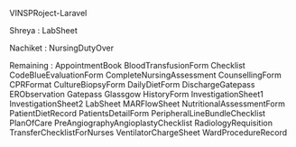 VINSPRoject-Laravel

Shreya : LabSheet

Nachiket : NursingDutyOver

Remaining :
AppointmentBook
BloodTransfusionForm
Checklist
CodeBlueEvaluationForm
CompleteNursingAssessment
CounsellingForm
CPRFormat
CultureBiopsyForm
DailyDietForm
DischargeGatepass
ERObservation
Gatepass
Glassgow
HistoryForm
InvestigationSheet1
InvestigationSheet2
LabSheet
MARFlowSheet
NutritionalAssessmentForm
PatientDietRecord
PatientsDetailForm
PeripheralLineBundleChecklist
PlanOfCare
PreAngiographyAngioplastyChecklist
RadiologyRequisition
TransferChecklistForNurses
VentilatorChargeSheet
WardProcedureRecord
